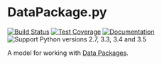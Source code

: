 DataPackage.py
==============

[![Build Status](https://travis-ci.org/okfn/datapackage-py.svg)](https://travis-ci.org/okfn/datapackage-py)
[![Test Coverage](https://coveralls.io/repos/okfn/datapackage-py/badge.svg?branch=master&service=github)](https://coveralls.io/github/okfn/datapackage-py)
[![Documentation](https://readthedocs.org/projects/datapackagepy/badge/?version=latest)](https://datapackagepy.readthedocs.org/en/latest/)
![Support Python versions 2.7, 3.3, 3.4 and 3.5](https://img.shields.io/badge/python-2.7%2C%203.3%2C%203.4%2C%203.5-blue.svg)

A model for working with [Data Packages].

  [Data Packages]: http://dataprotocols.org/data-packages/

